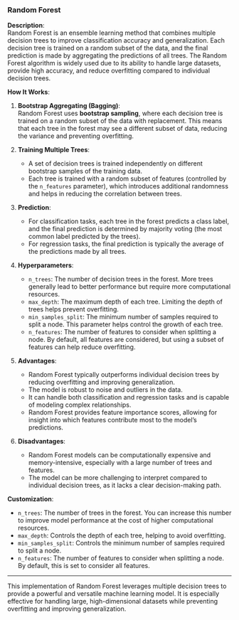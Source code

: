 ### Random Forest

**Description**:  
Random Forest is an ensemble learning method that combines multiple decision trees to improve classification accuracy and generalization. Each decision tree is trained on a random subset of the data, and the final prediction is made by aggregating the predictions of all trees. The Random Forest algorithm is widely used due to its ability to handle large datasets, provide high accuracy, and reduce overfitting compared to individual decision trees.

**How It Works**:

1. **Bootstrap Aggregating (Bagging)**:  
   Random Forest uses **bootstrap sampling**, where each decision tree is trained on a random subset of the data with replacement. This means that each tree in the forest may see a different subset of data, reducing the variance and preventing overfitting.

2. **Training Multiple Trees**:  
   - A set of decision trees is trained independently on different bootstrap samples of the training data.
   - Each tree is trained with a random subset of features (controlled by the `n_features` parameter), which introduces additional randomness and helps in reducing the correlation between trees.

3. **Prediction**:  
   - For classification tasks, each tree in the forest predicts a class label, and the final prediction is determined by majority voting (the most common label predicted by the trees).
   - For regression tasks, the final prediction is typically the average of the predictions made by all trees.

4. **Hyperparameters**:
   - `n_trees`: The number of decision trees in the forest. More trees generally lead to better performance but require more computational resources.
   - `max_depth`: The maximum depth of each tree. Limiting the depth of trees helps prevent overfitting.
   - `min_samples_split`: The minimum number of samples required to split a node. This parameter helps control the growth of each tree.
   - `n_features`: The number of features to consider when splitting a node. By default, all features are considered, but using a subset of features can help reduce overfitting.

5. **Advantages**:
   - Random Forest typically outperforms individual decision trees by reducing overfitting and improving generalization.
   - The model is robust to noise and outliers in the data.
   - It can handle both classification and regression tasks and is capable of modeling complex relationships.
   - Random Forest provides feature importance scores, allowing for insight into which features contribute most to the model’s predictions.

6. **Disadvantages**:
   - Random Forest models can be computationally expensive and memory-intensive, especially with a large number of trees and features.
   - The model can be more challenging to interpret compared to individual decision trees, as it lacks a clear decision-making path.

**Customization**:
- `n_trees`: The number of trees in the forest. You can increase this number to improve model performance at the cost of higher computational resources.
- `max_depth`: Controls the depth of each tree, helping to avoid overfitting.
- `min_samples_split`: Controls the minimum number of samples required to split a node.
- `n_features`: The number of features to consider when splitting a node. By default, this is set to consider all features.

---

This implementation of Random Forest leverages multiple decision trees to provide a powerful and versatile machine learning model. It is especially effective for handling large, high-dimensional datasets while preventing overfitting and improving generalization.
